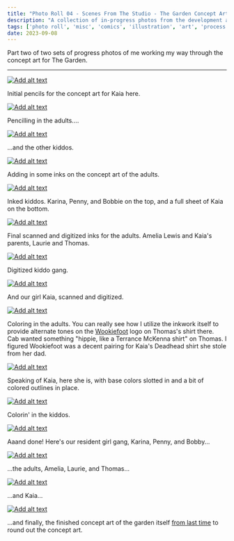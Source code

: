 ```yaml
---
title: "Photo Roll 04 - Scenes From The Studio - The Garden Concept Art, part 2"
description: "A collection of in-progress photos from the development and illustration process for the concept art for The Garden, an upcoming comic from Cabbage and I."  
tags: ['photo roll', 'misc', 'comics', 'illustration', 'art', 'process', 'the garden']
date: 2023-09-08
---
```


Part two of two sets of progress photos of me working my way through the concept art for The Garden.

<hr/>


<div class="floatcenter caption">
  <p><a href= "/photo/004/001.png"><img src="/photo/004/001.jpg" alt="Add alt text"></a></p>
  <p> Initial pencils for the concept art for Kaia here. </p>
</div>
<div class="floatcenter caption">
  <p><a href= "/photo/004/002.png"><img src="/photo/004/002.jpg" alt="Add alt text"></a></p>
  <p> Pencilling in the adults....</a> </p>
</div>
<div class="floatcenter caption">
  <p><a href= "/photo/004/003.png"><img src="/photo/004/003.jpg" alt="Add alt text"></a></p>
  <p> ...and the other kiddos. </p>
</div>
<div class="floatcenter caption">
  <p><a href= "/photo/004/004.png"><img src="/photo/004/004.jpg" alt="Add alt text"></a></p>
  <p> Adding in some inks on the concept art of the adults. </a></p>
</div>
<div class="floatcenter caption">
  <p><a href= "/photo/004/005.jpg"><img src="/photo/004/005.jpg" alt="Add alt text"></a></p>
  <p> Inked kiddos. Karina, Penny, and Bobbie on the top, and a full sheet of Kaia on the bottom.</a> </p>
</div>
<div class="floatcenter caption">
  <p><a href= "/photo/004/006.png"><img src="/photo/004/006.png" alt="Add alt text"></a></p>
  <p> Final scanned and digitized inks for the adults. Amelia Lewis and Kaia's parents, Laurie and Thomas.</p>
</div>
<div class="floatcenter caption">
  <p><a href= "/photo/004/007.png"><img src="/photo/004/007.png" alt="Add alt text"></a></p>
  <p> Digitized kiddo gang.</p>
</div>
<div class="floatcenter caption">
  <p><a href= "/photo/004/008.png"><img src="/photo/004/008.png" alt="Add alt text"></a></p>
  <p> And our girl Kaia, scanned and digitized. </p>
</div>
<div class="floatcenter caption">
  <p><a href= "/photo/004/009.png"><img src="/photo/004/009.png" alt="Add alt text"></a></p>
  <p> Coloring in the adults. You can really see how I utilize the inkwork itself to provide alternate tones on the <a href="https://wookiefoot.com/">Wookiefoot</a> logo on Thomas's shirt there. Cab wanted something "hippie, like a Terrance McKenna shirt" on Thomas. I figured Wookiefoot was a decent pairing for Kaia's Deadhead shirt she stole from her dad. </p>
</div>
<div class="floatcenter caption">
  <p><a href= "/photo/004/010.png"><img src="/photo/004/010.png" alt="Add alt text"></a></p>
  <p> Speaking of Kaia, here she is, with base colors slotted in and a bit of colored outlines in place. </p>
</div>
<div class="floatcenter caption">
  <p><a href= "/photo/004/011.png"><img src="/photo/004/011.png" alt="Add alt text"></a></p>
  <p> Colorin' in the kiddos. </p>
</div>
<div class="floatcenter caption">
  <p><a href= "/photo/004/012.png"><img src="/photo/004/012.png" alt="Add alt text"></a></p>
  <p> Aaand done! Here's our resident girl gang, Karina, Penny, and Bobby...</p>
</div>
<div class="floatcenter caption">
  <p><a href= "/photo/004/013.png"><img src="/photo/004/013.png" alt="Add alt text"></a></p>
  <p> ...the adults, Amelia, Laurie, and Thomas... </p>
</div>
<div class="floatcenter caption">
  <p><a href= "/photo/004/014.png"><img src="/photo/004/014.png" alt="Add alt text"></a></p>
  <p> ...and Kaia... </p>
</div>
<div class="floatcenter caption">
  <p><a href= "/photo/004/015.png"><img src="/photo/004/015.png" alt="Add alt text"></a></p>
  <p> ...and finally, the finished concept art of the garden itself <a href="https://truckstop.coffee/post/photoroll03">from last time</a> to round out the concept art.</p>
</div>